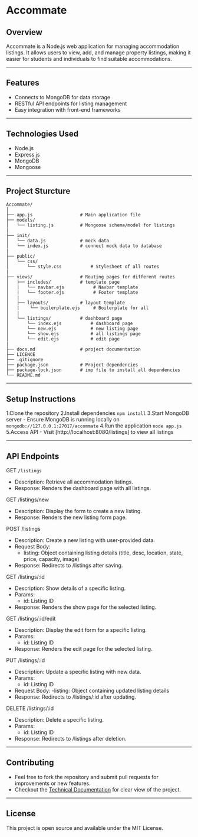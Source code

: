 # Accommate

## Overview
Accommate is a Node.js web application for managing accommodation listings. It allows users to view, add, and manage property listings, making it easier for students and individuals to find suitable accommodations.

---

## Features
- Connects to MongoDB for data storage
- RESTful API endpoints for listing management
- Easy integration with front-end frameworks

---

## Technologies Used
- Node.js
- Express.js
- MongoDB
- Mongoose

---

## Project Sturcture
```
Accommate/
│
├── app.js                  # Main application file
├── models/                 
│   └── listing.js          # Mongoose schema/model for listings
|
├── init/                 
│   └── data.js             # mock data 
│   └── index.js            # connect mock data to database
|
├── public/
│   └── css/                
│       └── style.css           # Stylesheet of all routes
|
├── views/                  # Routing pages for different routes
│   ├── includes/           # template page
│   |   └── navbar.ejs           # Navbar template
│   |   └── footer.ejs           # Footer template
│   | 
│   ├── layouts/            # layout template
│   |    └── boilerplate.ejs     # Boilerplate for all 
│   |
│   └── listings/           # dashboard page
│       └── index.ejs           # dashboard page
│       └── new.ejs             # new listing page
│       └── show.ejs            # all listings page
│       └── edit.ejs            # edit page
|
├── docs.md                 # project documentation
├── LICENCE
├── .gitignore
├── package.json            # Project dependencies
├── package-lock.json       # imp file to install all dependencies
└── README.md       

```

---

## Setup Instructions
1.Clone the repository
2.Install dependencies `npm install`
3.Start MongoDB server
    - Ensure MongoDB is running locally on `mongodb://127.0.0.1:27017/accommate`
4.Run the application `node app.js`
5.Access API 
    - Visit [http://localhost:8080/listings] to view all listings

---

## API Endpoints

GET `/listings`
- Description: Retrieve all accommodation listings.
- Response: Renders the dashboard page with all listings.

GET /listings/new
- Description: Display the form to create a new listing.
- Response: Renders the new listing form page.

POST /listings
- Description: Create a new listing with user-provided data.
- Request Body:
    - listing: Object containing listing details (title, desc, location, state, price, capacity, image)
- Response: Redirects to /listings after saving.

GET /listings/:id
- Description: Show details of a specific listing.
- Params:
    - id: Listing ID
- Response: Renders the show page for the selected listing.

GET /listings/:id/edit
- Description: Display the edit form for a specific listing.
- Params:
    - id: Listing ID
- Response: Renders the edit page for the selected listing.

PUT /listings/:id
- Description: Update a specific listing with new data.
- Params:
    - id: Listing ID
- Request Body:
    -listing: Object containing updated listing details
- Response: Redirects to /listings/:id after updating.

DELETE /listings/:id
- Description: Delete a specific listing.
- Params:
    - id: Listing ID
- Response: Redirects to /listings after deletion.

---

## Contributing
- Feel free to fork the repository and submit pull requests for improvements or new features.
- Checkout the [Technical Documentation](docs.md) for clear view of the project.

---

## License
This project is open source and available under the MIT License.